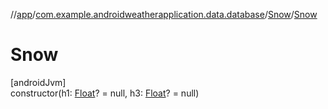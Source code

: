 //[app](../../../index.md)/[com.example.androidweatherapplication.data.database](../index.md)/[Snow](index.md)/[Snow](-snow.md)

# Snow

[androidJvm]\
constructor(h1: [Float](https://kotlinlang.org/api/latest/jvm/stdlib/kotlin/-float/index.html)? = null, h3: [Float](https://kotlinlang.org/api/latest/jvm/stdlib/kotlin/-float/index.html)? = null)
